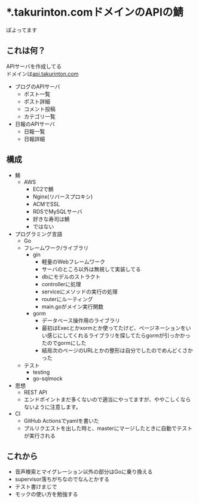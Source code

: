 # *.takurinton.comドメインのAPIの鯖
ぽよってます  

## これは何？
APIサーバを作成してる  
ドメインは[api.takurinton.com](https://api.takurinton.com)
- ブログのAPIサーバ
  - ポスト一覧
  - ポスト詳細
  - コメント投稿
  - カテゴリ一覧
- 日報のAPIサーバ
  - 日報一覧
  - 日報詳細

## 構成
- 鯖
  - AWS
    - EC2で鯖
    - Nginx(リバースプロキシ)
    - ACMでSSL
    - RDSでMySQLサーバ
    - 好きな寿司は鯖
    - ではない
- プログラミング言語
  - Go
  - フレームワーク/ライブラリ
    - gin
      - 軽量のWebフレームワーク
      - サーバのところ以外は無視して実装してる
      - dbにモデルのストラクト
      - controllerに処理
      - serviceにメソッドの実行の処理
      - routerにルーティング
      - main.goがメイン実行関数
    - gorm
      - データベース操作用のライブラリ
      - 最初はExecとかxormとか使ってたけど、ページネーションをいい感じにしてくれるライブラリを探してたらgormが引っかかったのでgormにした
      - 結局次のページのURLとかの整形は自分でしたのでめんどくさかった
  - テスト
    - testing
    - go-sqlmock
- 思想
  - REST API
  - エンドポイントまだ多くないので適当にやってますが、ややこしくならないように注意します。
- CI
  - GitHub Actionsでyamlを書いた
  - プルリクエストを出した時と、masterにマージしたときに自動でテストが実行される
  
## これから
- 音声検索とマイグレーション以外の部分はGoに乗り換える
- supervisor落ちがちなのでなんとかする
- テスト書けまじで
- モックの使い方を勉強する
  
